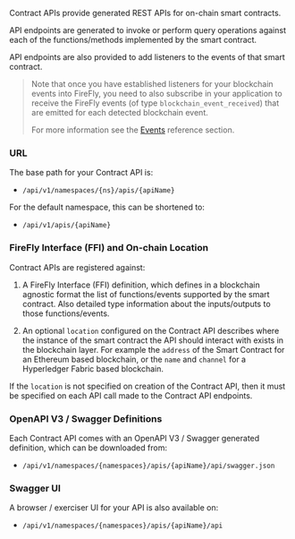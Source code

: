 Contract APIs provide generated REST APIs for on-chain smart contracts.

API endpoints are generated to invoke or perform query operations against
each of the functions/methods implemented by the smart contract.

API endpoints are also provided to add listeners to the events of that
smart contract.

> Note that once you have established listeners for your blockchain events
> into FireFly, you need to also subscribe in your application to receive
> the FireFly events (of type `blockchain_event_received`) that are emitted
> for each detected blockchain event.
>
> For more information see the [Events](../events) reference section.

### URL

The base path for your Contract API is:

- `/api/v1/namespaces/{ns}/apis/{apiName}`

For the default namespace, this can be shortened to:

- `/api/v1/apis/{apiName}`

### FireFly Interface (FFI) and On-chain Location

Contract APIs are registered against:

1. A FireFly Interface (FFI) definition, which defines in a blockchain agnostic
   format the list of functions/events supported by the smart contract. Also 
   detailed type information about the inputs/outputs to those functions/events.

2. An optional `location` configured on the Contract API describes where the
   instance of the smart contract the API should interact with exists in the blockchain layer.
   For example the `address` of the Smart Contract for an Ethereum based blockchain,
   or the `name` and `channel` for a Hyperledger Fabric based blockchain.

If the `location` is not specified on creation of the Contract API, then it must be
specified on each API call made to the Contract API endpoints.

### OpenAPI V3 / Swagger Definitions

Each Contract API comes with an OpenAPI V3 / Swagger generated definition, which can
be downloaded from:

- `/api/v1/namespaces/{namespaces}/apis/{apiName}/api/swagger.json`

### Swagger UI

A browser / exerciser UI for your API is also available on:

- `/api/v1/namespaces/{namespaces}/apis/{apiName}/api`
